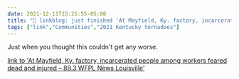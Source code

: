 ```yaml
---
date: 2021-12-11T15:25:55-05:00
title: "🔗 linkblog: just finished 'At Mayfield, Ky. factory, incarcerated people among workers feared dead and injured – 89.3 WFPL News Louisville'"
tags: ["link","Communities","2021 Kentucky tornadoes"]
---
```

Just when you thought this couldn't get any worse.
 
[link to 'At Mayfield, Ky. factory, incarcerated people among workers feared dead and injured – 89.3 WFPL News Louisville'](https://wfpl.org/at-mayfield-ky-factory-incarcerated-people-among-workers-feared-dead-and-injured/)
